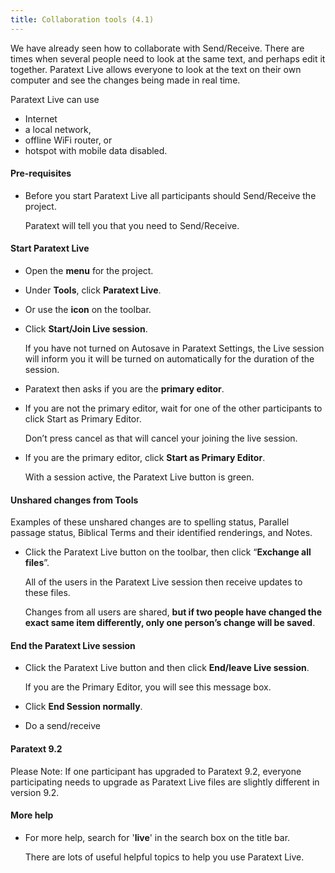 ```yaml
---
title: Collaboration tools (4.1)
---
```

We have already seen how to collaborate with Send/Receive. There are times when several people need to look at the same text, and perhaps edit it together. Paratext Live allows everyone to look at the text on their own computer and see the changes being made in real time.

Paratext Live can use

-   Internet
-   a local network,
-   offline WiFi router, or
-   hotspot with mobile data disabled.

#### Pre-requisites

-   Before you start Paratext Live all participants should Send/Receive the project.

    Paratext will tell you that you need to Send/Receive.

#### Start Paratext Live

-   Open the **menu** for the project.
-   Under **Tools**, click **Paratext Live**.
-   Or use the **icon** on the toolbar.
-   Click **Start/Join Live session**.

    If you have not turned on Autosave in Paratext Settings, the Live session will inform you it will be turned on automatically for the duration of the session.

-   Paratext then asks if you are the **primary editor**.
-   If you are not the primary editor, wait for one of the other participants to click Start as Primary Editor.

    Don’t press cancel as that will cancel your joining the live session.

-   If you are the primary editor, click **Start as Primary Editor**.

    With a session active, the Paratext Live button is green.

#### Unshared changes from Tools

Examples of these unshared changes are to spelling status, Parallel passage status, Biblical Terms and their identified renderings, and Notes.

-   Click the Paratext Live button on the toolbar, then click “**Exchange all files**”.

    All of the users in the Paratext Live session then receive updates to these files.

    Changes from all users are shared, **but if two people have changed the exact same item differently, only one person’s change will be saved**.

#### End the Paratext Live session

-   Click the Paratext Live button and then click **End/leave Live session**.

    If you are the Primary Editor, you will see this message box.

-   Click **End Session normally**.
-   Do a send/receive

#### Paratext 9.2

Please Note: If one participant has upgraded to Paratext 9.2, everyone participating needs to upgrade as Paratext Live files are slightly different in version 9.2.

#### More help

-   For more help, search for '**live**' in the search box on the title bar.

    There are lots of useful helpful topics to help you use Paratext Live.

